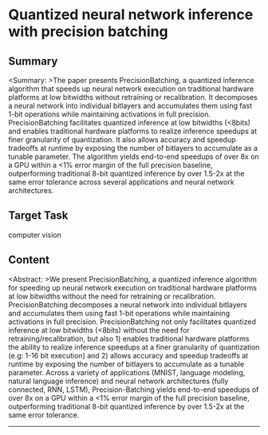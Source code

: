 # Quantized neural network inference with precision batching

## Summary

<Summary: >The paper presents PrecisionBatching, a quantized inference algorithm that speeds up neural network execution on traditional hardware platforms at low bitwidths without retraining or recalibration. It decomposes a neural network into individual bitlayers and accumulates them using fast 1-bit operations while maintaining activations in full precision. PrecisionBatching facilitates quantized inference at low bitwidths (<8bits) and enables traditional hardware platforms to realize inference speedups at finer granularity of quantization. It also allows accuracy and speedup tradeoffs at runtime by exposing the number of bitlayers to accumulate as a tunable parameter. The algorithm yields end-to-end speedups of over 8x on a GPU within a <1% error margin of the full precision baseline, outperforming traditional 8-bit quantized inference by over 1.5-2x at the same error tolerance across several applications and neural network architectures.


## Target Task

computer vision

## Content

<Abstract: >We present PrecisionBatching, a quantized inference algorithm for speeding up neural network execution on traditional hardware platforms at low bitwidths without the need for retraining or recalibration. PrecisionBatching decomposes a neural network into individual bitlayers and accumulates them using fast 1-bit operations while maintaining activations in full precision. PrecisionBatching not only facilitates quantized inference at low bitwidths (<8bits) without the need for retraining/recalibration, but also 1) enables traditional hardware platforms the ability to realize inference speedups at a finer granularity of quantization (e.g: 1-16 bit execution) and 2) allows accuracy and speedup tradeoffs at runtime by exposing the number of bitlayers to accumulate as a tunable parameter. Across a variety of applications (MNIST, language modeling, natural language inference) and neural network architectures (fully connected, RNN, LSTM), Precision-Batching yields end-to-end speedups of over 8x on a GPU within a <1% error margin of the full precision baseline, outperforming traditional 8-bit quantized inference by over 1.5-2x at the same error tolerance.



---

